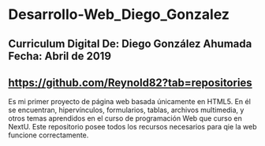 # Desarrollo-Web_Diego_Gonzalez
Curriculum Digital
De: Diego González Ahumada
Fecha: Abril de 2019
------------------
https://github.com/Reynold82?tab=repositories
------------------
Es mi primer proyecto de página web basada únicamente en HTML5.
En él se encuentran, hipervínculos, formularios, tablas, archivos multimedia, y otros temas aprendidos en el curso de programación Web que curso en NextU.
Este repositorio posee todos los recursos necesarios para qie la web funcione correctamente.
